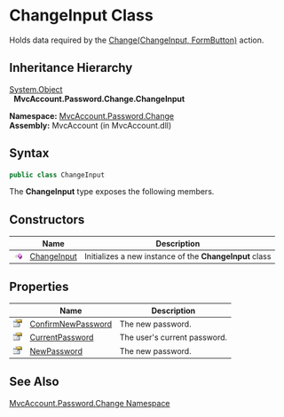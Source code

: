 ChangeInput Class
=================
Holds data required by the [Change(ChangeInput, FormButton)][1] action.


Inheritance Hierarchy
---------------------
[System.Object][2]  
  **MvcAccount.Password.Change.ChangeInput**  

**Namespace:** [MvcAccount.Password.Change][3]  
**Assembly:** MvcAccount (in MvcAccount.dll)

Syntax
------

```csharp
public class ChangeInput
```

The **ChangeInput** type exposes the following members.


Constructors
------------

                 | Name             | Description                                             
---------------- | ---------------- | ------------------------------------------------------- 
![Public method] | [ChangeInput][4] | Initializes a new instance of the **ChangeInput** class 


Properties
----------

                   | Name                    | Description                  
------------------ | ----------------------- | ---------------------------- 
![Public property] | [ConfirmNewPassword][5] | The new password.            
![Public property] | [CurrentPassword][6]    | The user's current password. 
![Public property] | [NewPassword][7]        | The new password.            


See Also
--------
[MvcAccount.Password.Change Namespace][3]  

[1]: ../ChangeController/Change_1.md
[2]: http://msdn.microsoft.com/en-us/library/e5kfa45b
[3]: ../README.md
[4]: _ctor.md
[5]: ConfirmNewPassword.md
[6]: CurrentPassword.md
[7]: NewPassword.md
[Public method]: ../../_icons/pubmethod.gif "Public method"
[Public property]: ../../_icons/pubproperty.gif "Public property"